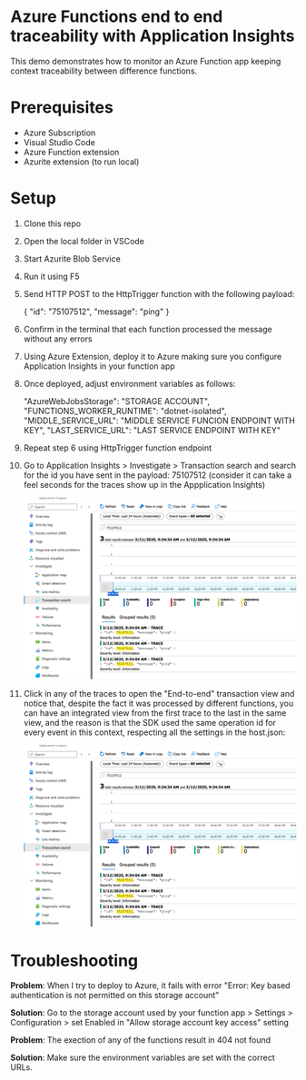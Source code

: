 # Azure Functions end to end traceability with Application Insights
This demo demonstrates how to monitor an Azure Function app keeping context traceability between difference functions.

# Prerequisites
 - Azure Subscription
 - Visual Studio Code
 - Azure Function extension
 - Azurite extension (to run local)

# Setup

1. Clone this repo
2. Open the local folder in VSCode
3. Start Azurite Blob Service
5. Run it using F5
6. Send HTTP POST to the HttpTrigger function with the following payload:

    {
        "id": "75107512",
        "message": "ping"
    }

8. Confirm in the terminal that each function processed the message without any errors
9. Using Azure Extension, deploy it to Azure making sure you configure Application Insights in your function app
10. Once deployed, adjust environment variables as follows:

    "AzureWebJobsStorage": "STORAGE ACCOUNT",
    "FUNCTIONS_WORKER_RUNTIME": "dotnet-isolated",
    "MIDDLE_SERVICE_URL": "MIDDLE SERVICE FUNCION ENDPOINT WITH KEY",
    "LAST_SERVICE_URL": "LAST SERVICE ENDPOINT WITH KEY"

11. Repeat step 6 using HttpTrigger function endpoint
12. Go to Application Insights > Investigate > Transaction search and search for the id you have sent in the payload: 75107512 (consider it can take a feel seconds for the traces show up in the Appplication Insights)

    ![alt text](media/transaction_seach.png)

13. Click in any of the traces to open the "End-to-end" transaction view and notice that, despite the fact it was processed by different functions, you can have an integrated view from the first trace to the last in the same view, and the reason is that the SDK used the same operation id for every event in this context, respecting all the settings in the host.json:

    ![alt text](media/end-to-end-view.png)

# Troubleshooting

**Problem**: When I try to deploy to Azure, it fails with error "Error: Key based authentication is not permitted on this storage account"

**Solution**: Go to the storage account used by your function app > Settings > Configuration > set Enabled in "Allow storage account key access" setting

**Problem**: The exection of any of the functions result in 404 not found

**Solution**: Make sure the environment variables are set with the correct URLs.